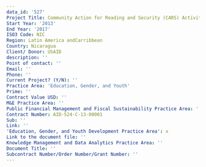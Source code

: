 ```yaml
---
data_id: '527'
Project Title: Community Action for Reading and Security (CARS) Activity in Nicaragua
Start Year: '2013'
End Year: '2017'
ISO3 Code: NIC
Region: Latin America andCarribbean
Country: Nicaragua
Client/ Donor: USAID
description: ''
Point of contact: ''
Email: ''
Phone: ''
Current Project? (Y/N): ''
Practice Area: 'Education, Gender, and Youth'
Prime: ''
Contract Value USD: ''
M&E Practice Area: ''
Public Financial Management and Fiscal Sustainability Practice Area: ''
Contract Number: AID-524-C-13-00001
Sub: ''
Link: ''
'Education, Gender, and Youth Development Practice Area': x
Link to the document file: ''
Knowledge Management and Data Analytics Practice Area: ''
Document Title: ''
Subcontract Number/Order Number/Grant Number: ''
---
```

